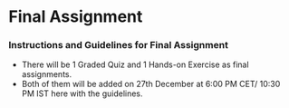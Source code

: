 # Final Assignment

### Instructions and Guidelines for Final Assignment

* There will be 1 Graded Quiz and 1 Hands-on Exercise as final assignments.
* Both of them will be added on 27th December at 6:00 PM CET/ 10:30 PM IST here with the guidelines.
